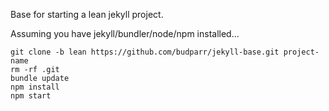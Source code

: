 Base for starting a lean jekyll project.

Assuming you have jekyll/bundler/node/npm installed...

`git clone -b lean https://github.com/budparr/jekyll-base.git project-name`  
`rm -rf .git`  
`bundle update`  
`npm install`  
`npm start`